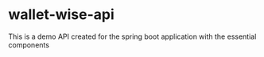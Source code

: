 # wallet-wise-api
This is a demo API created for the spring boot application with the essential components 
